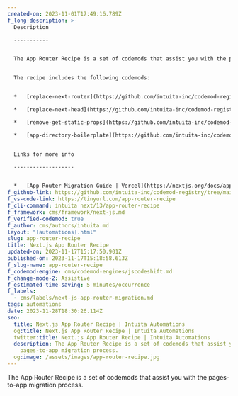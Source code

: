 ```yaml
---
created-on: 2023-11-01T17:49:16.789Z
f_long-description: >-
  Description

  -----------


  The App Router Recipe is a set of codemods that assist you with the pages-to-app migration process.


  The recipe includes the following codemods:


  *   [replace-next-router](https://github.com/intuita-inc/codemod-registry/tree/main/next/13/replace-next-router)

  *   [replace-next-head](https://github.com/intuita-inc/codemod-registry/tree/main/next/13/replace-next-head)

  *   [remove-get-static-props](https://github.com/intuita-inc/codemod-registry/tree/main/next/13/remove-get-static-props)

  *   [app-directory-boilerplate](https://github.com/intuita-inc/codemod-registry/tree/main/next/13/app-directory-boilerplate)


  Links for more info

  -------------------


  *   [App Router Migration Guide | Vercel](https://nextjs.org/docs/app/building-your-application/upgrading/app-router-migration)
f_github-link: https://github.com/intuita-inc/codemod-registry/tree/main/next/13/app-router-recipe
f_vs-code-link: https://tinyurl.com/app-router-recipe
f_cli-command: intuita next/13/app-router-recipe
f_framework: cms/framework/next-js.md
f_verified-codemod: true
f_author: cms/authors/intuita.md
layout: "[automations].html"
slug: app-router-recipe
title: Next.js App Router Recipe
updated-on: 2023-11-17T15:17:50.901Z
published-on: 2023-11-17T15:18:58.613Z
f_slug-name: app-router-recipe
f_codemod-engine: cms/codemod-engines/jscodeshift.md
f_change-mode-2: Assistive
f_estimated-time-saving: 5 minutes/occurrence
f_labels:
  - cms/labels/next-js-app-router-migration.md
tags: automations
date: 2023-11-28T18:30:26.114Z
seo:
  title: Next.js App Router Recipe | Intuita Automations
  og:title: Next.js App Router Recipe | Intuita Automations
  twitter:title: Next.js App Router Recipe | Intuita Automations
  description: The App Router Recipe is a set of codemods that assist you with the
    pages-to-app migration process.
  og:image: /assets/images/app-router-recipe.jpg
---
```


The App Router Recipe is a set of codemods that assist you with the pages-to-app migration process.
